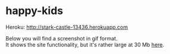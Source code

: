 # happy-kids

Heroku: http://stark-castle-13436.herokuapp.com


Below you will find a screenshot in gif format.<br>
It shows the site functionality, but it's rather large at 30 Mb [here](https://drive.google.com/file/d/1Z_6xlGxZlR8fsqTjqcTz4SgBjuE4cLHn/view).
